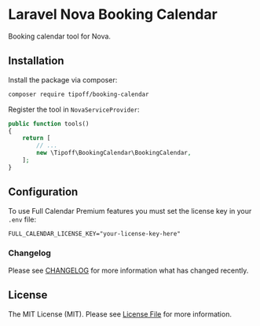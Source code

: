 # Laravel Nova Booking Calendar
Booking calendar tool for Nova.

## Installation

Install the package via composer:

```bash
composer require tipoff/booking-calendar
```

Register the tool in `NovaServiceProvider`:
```php
public function tools()
{
    return [
        // ...
        new \Tipoff\BookingCalendar\BookingCalendar,
    ];
}
```

## Configuration

To use Full Calendar Premium features you must set the license key in your `.env` file:

```dotenv
FULL_CALENDAR_LICENSE_KEY="your-license-key-here"
```

### Changelog

Please see [CHANGELOG](CHANGELOG.md) for more information what has changed recently.

## License

The MIT License (MIT). Please see [License File](LICENSE.md) for more information.
